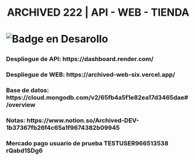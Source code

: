 <h1 align="center">ARCHIVED 222 | API - WEB - TIENDA<h1/>
  
![Badge en Desarollo](https://img.shields.io/badge/STATUS-EN%20DESAROLLO-green)
  
<h3>Despliegue de API: https://dashboard.render.com/<h3/>
<h3>Despliegue de WEB: https://archived-web-six.vercel.app/<h3/>
<h3>Base de datos: https://cloud.mongodb.com/v2/65fb4a5f1e82ea17d3465dae#/overview<h3/>
<h3>Notas: https://www.notion.so/Archived-DEV-1b37367fb26f4c65a1f9674382b09945<h3/>


Mercado pago usuario de prueba
TESTUSER966513538
rQabd1SDg6
